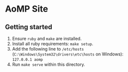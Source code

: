# AoMP Site

## Getting started

1. Ensure `ruby` and `make` are installed.
2. Install all ruby requirements: `make setup`.
3. Add the following line to `/etc/hosts` (`C:\Windows\System32\drivers\etc\hosts` on Windows):  
  `127.0.0.1 aomp`
4. Run `make serve` within this directory.
